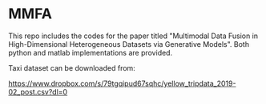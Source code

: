 # MMFA

This repo includes the codes for the paper titled "Multimodal Data Fusion in High-Dimensional Heterogeneous Datasets via Generative Models". Both python and matlab implementations are provided. 

Taxi dataset can be downloaded from: 

https://www.dropbox.com/s/79tgqipud67sqhc/yellow_tripdata_2019-02_post.csv?dl=0
